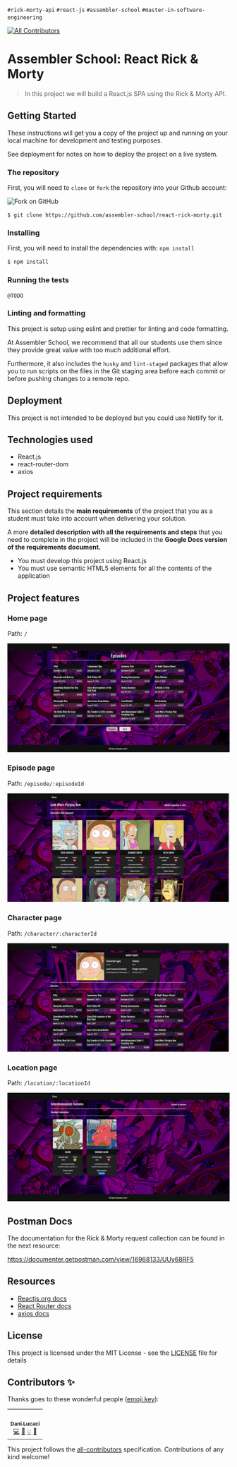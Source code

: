 `#rick-morty-api` `#react-js` `#assembler-school`
`#master-in-software-engineering`

<!-- ALL-CONTRIBUTORS-BADGE:START - Do not remove or modify this section -->

[![All Contributors](https://img.shields.io/badge/all_contributors-1-orange.svg?style=flat-square)](#contributors-)

<!-- ALL-CONTRIBUTORS-BADGE:END -->

# Assembler School: React Rick & Morty

> In this project we will build a React.js SPA using the Rick & Morty API.

## Getting Started

These instructions will get you a copy of the project up and running on your
local machine for development and testing purposes.

See deployment for notes on how to deploy the project on a live system.

### The repository

First, you will need to `clone` or `fork` the repository into your Github
account:

<img src="https://docs.github.com/assets/images/help/repository/fork_button.jpg" alt="Fork on GitHub" width='450'>

```
$ git clone https://github.com/assembler-school/react-rick-morty.git
```

### Installing

First, you will need to install the dependencies with: `npm install`

```sh
$ npm install
```

### Running the tests

```
@TODO
```

### Linting and formatting

This project is setup using eslint and prettier for linting and code formatting.

At Assembler School, we recommend that all our students use them since they
provide great value with too much additional effort.

Furthermore, it also includes the `husky` and `lint-staged` packages that allow
you to run scripts on the files in the Git staging area before each commit or
before pushing changes to a remote repo.

## Deployment

This project is not intended to be deployed but you could use Netlify for it.

## Technologies used

- React.js
- react-router-dom
- axios

## Project requirements

This section details the **main requirements** of the project that you as a
student must take into account when delivering your solution.

A more **detailed description with all the requirements and steps** that you
need to complete in the project will be included in the **Google Docs version of
the requirements document.**

- You must develop this project using React.js
- You must use semantic HTML5 elements for all the contents of the application

## Project features

### Home page

Path: `/`

<img src="src/images/home-start.png" >

### Episode page

Path: `/episode/:episodeId`

<img src="src/images/episode-page.png" >

### Character page

Path: `/character/:characterId`

<img src="src/images/character-page.png" >

### Location page

Path: `/location/:locationId`

<img src="src/images/location-page.png" >

## Postman Docs

The documentation for the Rick & Morty request collection can be found in the next resource:

https://documenter.getpostman.com/view/16968133/UUy68RF5

## Resources

- [Reactjs.org docs](https://reactjs.org/)
- [React Router docs](https://reactrouter.com/web/api/Route)
- [axios docs](https://github.com/axios/axios)

## License

This project is licensed under the MIT License - see the [LICENSE](LICENSE) file
for details

## Contributors ✨

Thanks goes to these wonderful people
([emoji key](https://allcontributors.org/docs/en/emoji-key)):

<!-- ALL-CONTRIBUTORS-LIST:START - Do not remove or modify this section -->
<!-- prettier-ignore-start -->
<!-- markdownlint-disable -->
<table>
  <tr>
    <td align="center"><a href="http://www.danilucaci.com"><img src="https://avatars.githubusercontent.com/u/19062818?v=4?s=100" width="100px;" alt=""/><br /><sub><b>Dani Lucaci</b></sub></a><br /><a href="https://github.com/assembler-school/vanilla-js-project-template/commits?author=danilucaci" title="Code">💻</a> <a href="https://github.com/assembler-school/vanilla-js-project-template/commits?author=danilucaci" title="Documentation">📖</a> <a href="#example-danilucaci" title="Examples">💡</a> <a href="#tool-danilucaci" title="Tools">🔧</a></td>
  </tr>
</table>

<!-- markdownlint-restore -->
<!-- prettier-ignore-end -->

<!-- ALL-CONTRIBUTORS-LIST:END -->

This project follows the
[all-contributors](https://github.com/all-contributors/all-contributors)
specification. Contributions of any kind welcome!
